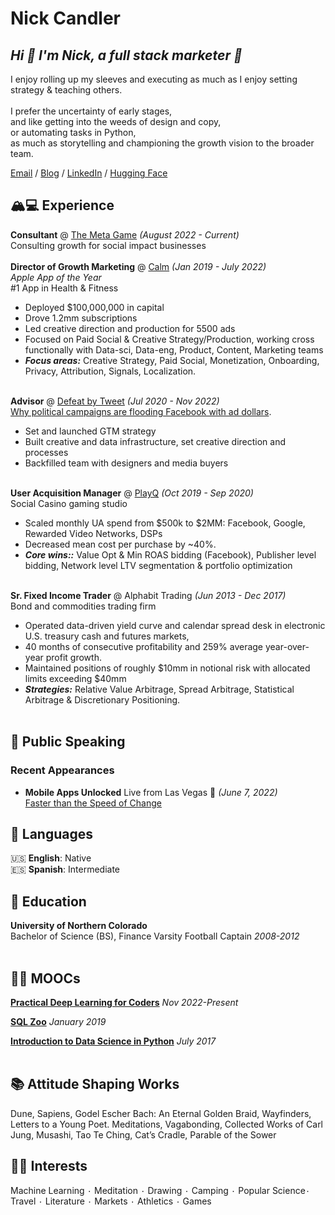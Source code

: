 # Nick Candler

## *Hi 👋 I'm Nick, a full stack marketer 🤗* 
I enjoy rolling up my sleeves and executing as much as I enjoy setting strategy & teaching others.<br><br>
I prefer the uncertainty of early stages, <br>
and like getting into the weeds of design and copy, <br>
or automating tasks in Python, <br>
as much as storytelling and championing the growth vision to the broader team.


[Email](mailto:nicolascandler@gmail.com) / [Blog](https://blog.themetagame.us) / [LinkedIn](https://www.linkedin.com/in/nicolascandler/) / [Hugging Face](https://huggingface.co/njc-ai) 

## 🏔💻  Experience
**Consultant** @ [The Meta Game](https://blog.themetagame.us) _(August 2022 - Current)_ <br>
Consulting growth for social impact businesses
 <br><br>
**Director of Growth Marketing** @ [Calm](https://calm.com/) _(Jan 2019 - July 2022)_ <br>
*Apple App of the Year*<br>
#1 App in Health & Fitness
  - Deployed $100,000,000 in capital
  - Drove 1.2mm subscriptions
  - Led creative direction and production for 5500 ads
  - Focused on Paid Social & Creative Strategy/Production, working cross functionally with Data-sci, Data-eng, Product, Content, Marketing teams
  - **_Focus areas:_** Creative Strategy, Paid Social, Monetization, Onboarding, Privacy, Attribution, Signals, Localization.
<br><br>

**Advisor** @ [Defeat by Tweet](https://www.defeatbytweet.org/) _(Jul 2020 - Nov 2022)_ <br>
[Why political campaigns are flooding Facebook with ad dollars](https://www.cnbc.com/2020/10/08/trump-biden-pacs-spend-big-on-facebook-as-election-nears.html).
  - Set and launched GTM strategy
  - Built creative and data infrastructure, set creative direction and processes
  - Backfilled team with designers and media buyers
<br><br>

**User Acquisition Manager** @ [PlayQ](https://www.playq.com/) _(Oct 2019 - Sep 2020)_ <br>
Social Casino gaming studio
  - Scaled monthly UA spend from $500k to $2MM: Facebook, Google, Rewarded Video Networks, DSPs
  - Decreased mean cost per purchase by ~40%. 
  - **_Core wins::_** Value Opt & Min ROAS bidding (Facebook), Publisher level bidding, Network level LTV segmentation & portfolio optimization
    <br><br>

**Sr. Fixed Income Trader** @ Alphabit Trading _(Jun 2013 - Dec 2017)_ <br>
Bond and commodities trading firm
  - Operated data-driven yield curve and calendar spread desk in electronic U.S. treasury cash and futures markets,
  - 40 months of consecutive profitability and 259% average year-over-year profit growth.
  - Maintained positions of roughly $10mm in notional risk with allocated limits exceeding $40mm
  - **_Strategies:_** Relative Value Arbitrage, Spread Arbitrage, Statistical Arbitrage & Discretionary Positioning.
    <br><br>  

## 🎤 Public Speaking
    
### Recent Appearances

- **Mobile Apps Unlocked** Live from Las Vegas 🎰 _(June 7, 2022)_
<br>[Faster than the Speed of Change](https://mauvegas.wces.net/class/case-study-presented-by-appsflyer/)<br>


## 💬 Languages

🇺🇸 **English**: Native <br>
🇪🇸 **Spanish**: Intermediate
<br>

## 🐻 Education

**University of Northern Colorado**<br>
Bachelor of Science (BS), Finance
Varsity Football Captain
*2008-2012*
<br><br>

## 🧑‍💻 MOOCs
**[Practical Deep Learning for Coders](https://course.fast.ai/)** 
*Nov 2022-Present*

**[SQL Zoo](https://sqlzoo.net/wiki/SQL_Tutorial)**
*January 2019*

**[Introduction to Data Science in Python](https://www.coursera.org/learn/python-data-analysis)**
*July 2017*<br><br>

## 📚 Attitude Shaping Works
 Dune, Sapiens, Godel Escher Bach: An Eternal Golden Braid, Wayfinders, Letters to a Young Poet.
Meditations, Vagabonding, Collected Works of Carl Jung, Musashi, Tao Te Ching, Cat’s Cradle, Parable of the Sower

## 🤸‍♀️ Interests 
Machine Learning ٠ Meditation ٠ Drawing ٠ Camping ٠ Popular Science٠ Travel ٠ Literature ٠ Markets ٠ Athletics ٠ Games

